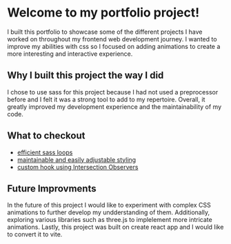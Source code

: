 # Welcome to my portfolio project!

I built this portfolio to showcase some of the different projects I have worked on throughout my frontend web development journey. I wanted to improve my abilities with css so I focused on adding animations to create a more interesting and interactive
experience.

## Why I built this project the way I did

I chose to use sass for this project because I had not used a preprocessor before and I felt it was a strong tool to
add to my repertoire. Overall, it greatly improved my development experience and the maintainability of my code.

## What to checkout

- [efficient sass loops](https://github.com/piacib/portfolio/blob/fdfb9f63bb829e77304bb45a173abe8bef016672/src/components/PageLoadAnimation/wave.scss#L50-L69)
- [maintainable and easily adjustable styling](https://github.com/piacib/portfolio/blob/fdfb9f63bb829e77304bb45a173abe8bef016672/src/components/Moon/moon.scss#L35-L72)
- [custom hook using Intersection Observers](https://github.com/piacib/portfolio/blob/main/src/utils/useFadeIn.ts)

## Future Improvments

In the future of this project I would like to experiment with complex CSS animations to further develop my undderstanding of them. Additionally, exploring various libraries such as three.js to implelement more intricate animations. Lastly, this project was built on create react app and I would like to convert it to vite.
